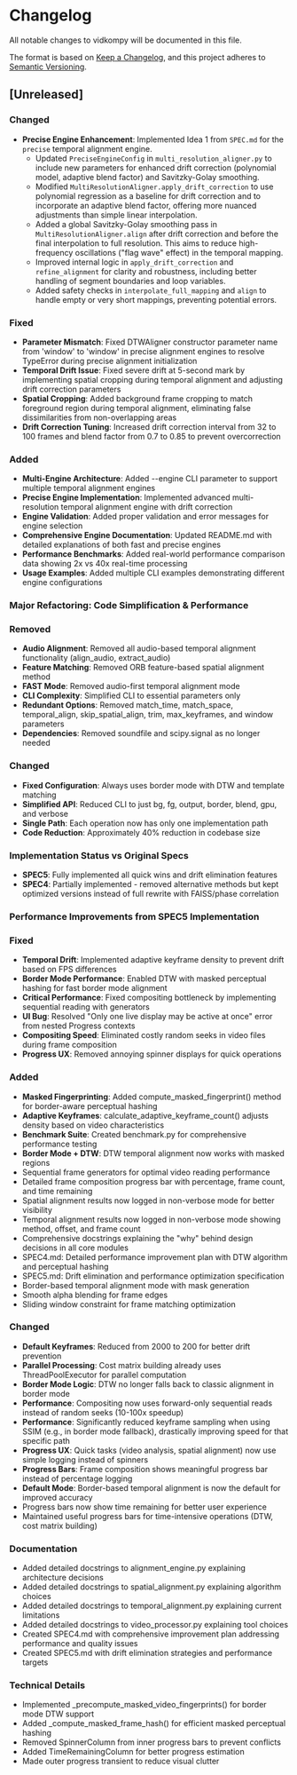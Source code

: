 # Changelog

All notable changes to vidkompy will be documented in this file.

The format is based on [Keep a Changelog](https://keepachangelog.com/en/1.0.0/), and this project adheres to [Semantic Versioning](https://semver.org/spec/v2.0.0.html).

## [Unreleased]

### Changed
- **Precise Engine Enhancement**: Implemented Idea 1 from `SPEC.md` for the `precise` temporal alignment engine.
    - Updated `PreciseEngineConfig` in `multi_resolution_aligner.py` to include new parameters for enhanced drift correction (polynomial model, adaptive blend factor) and Savitzky-Golay smoothing.
    - Modified `MultiResolutionAligner.apply_drift_correction` to use polynomial regression as a baseline for drift correction and to incorporate an adaptive blend factor, offering more nuanced adjustments than simple linear interpolation.
    - Added a global Savitzky-Golay smoothing pass in `MultiResolutionAligner.align` after drift correction and before the final interpolation to full resolution. This aims to reduce high-frequency oscillations ("flag wave" effect) in the temporal mapping.
    - Improved internal logic in `apply_drift_correction` and `refine_alignment` for clarity and robustness, including better handling of segment boundaries and loop variables.
    - Added safety checks in `interpolate_full_mapping` and `align` to handle empty or very short mappings, preventing potential errors.

### Fixed

- **Parameter Mismatch**: Fixed DTWAligner constructor parameter name from 'window' to 'window' in precise alignment engines to resolve TypeError during precise alignment initialization
- **Temporal Drift Issue**: Fixed severe drift at 5-second mark by implementing spatial cropping during temporal alignment and adjusting drift correction parameters
- **Spatial Cropping**: Added background frame cropping to match foreground region during temporal alignment, eliminating false dissimilarities from non-overlapping areas
- **Drift Correction Tuning**: Increased drift correction interval from 32 to 100 frames and blend factor from 0.7 to 0.85 to prevent overcorrection

### Added

- **Multi-Engine Architecture**: Added --engine CLI parameter to support multiple temporal alignment engines
- **Precise Engine Implementation**: Implemented advanced multi-resolution temporal alignment engine with drift correction
- **Engine Validation**: Added proper validation and error messages for engine selection
- **Comprehensive Engine Documentation**: Updated README.md with detailed explanations of both fast and precise engines
- **Performance Benchmarks**: Added real-world performance comparison data showing 2x vs 40x real-time processing
- **Usage Examples**: Added multiple CLI examples demonstrating different engine configurations

### Major Refactoring: Code Simplification & Performance

### Removed

- **Audio Alignment**: Removed all audio-based temporal alignment functionality (align_audio, extract_audio)
- **Feature Matching**: Removed ORB feature-based spatial alignment method
- **FAST Mode**: Removed audio-first temporal alignment mode
- **CLI Complexity**: Simplified CLI to essential parameters only
- **Redundant Options**: Removed match_time, match_space, temporal_align, skip_spatial_align, trim, max_keyframes, and window parameters
- **Dependencies**: Removed soundfile and scipy.signal as no longer needed

### Changed

- **Fixed Configuration**: Always uses border mode with DTW and template matching
- **Simplified API**: Reduced CLI to just bg, fg, output, border, blend, gpu, and verbose
- **Single Path**: Each operation now has only one implementation path
- **Code Reduction**: Approximately 40% reduction in codebase size

### Implementation Status vs Original Specs

- **SPEC5**: Fully implemented all quick wins and drift elimination features
- **SPEC4**: Partially implemented - removed alternative methods but kept optimized versions instead of full rewrite with FAISS/phase correlation

### Performance Improvements from SPEC5 Implementation

### Fixed

- **Temporal Drift**: Implemented adaptive keyframe density to prevent drift based on FPS differences
- **Border Mode Performance**: Enabled DTW with masked perceptual hashing for fast border mode alignment
- **Critical Performance**: Fixed compositing bottleneck by implementing sequential reading with generators
- **UI Bug**: Resolved "Only one live display may be active at once" error from nested Progress contexts
- **Compositing Speed**: Eliminated costly random seeks in video files during frame composition
- **Progress UX**: Removed annoying spinner displays for quick operations

### Added

- **Masked Fingerprinting**: Added compute_masked_fingerprint() method for border-aware perceptual hashing
- **Adaptive Keyframes**: calculate_adaptive_keyframe_count() adjusts density based on video characteristics
- **Benchmark Suite**: Created benchmark.py for comprehensive performance testing
- **Border Mode + DTW**: DTW temporal alignment now works with masked regions
- Sequential frame generators for optimal video reading performance
- Detailed frame composition progress bar with percentage, frame count, and time remaining
- Spatial alignment results now logged in non-verbose mode for better visibility
- Temporal alignment results now logged in non-verbose mode showing method, offset, and frame count
- Comprehensive docstrings explaining the "why" behind design decisions in all core modules
- SPEC4.md: Detailed performance improvement plan with DTW algorithm and perceptual hashing
- SPEC5.md: Drift elimination and performance optimization specification
- Border-based temporal alignment mode with mask generation
- Smooth alpha blending for frame edges
- Sliding window constraint for frame matching optimization

### Changed

- **Default Keyframes**: Reduced from 2000 to 200 for better drift prevention
- **Parallel Processing**: Cost matrix building already uses ThreadPoolExecutor for parallel computation
- **Border Mode Logic**: DTW no longer falls back to classic alignment in border mode
- **Performance**: Compositing now uses forward-only sequential reads instead of random seeks (10-100x speedup)
- **Performance**: Significantly reduced keyframe sampling when using SSIM (e.g., in border mode fallback), drastically improving speed for that specific path
- **Progress UX**: Quick tasks (video analysis, spatial alignment) now use simple logging instead of spinners
- **Progress Bars**: Frame composition shows meaningful progress bar instead of percentage logging
- **Default Mode**: Border-based temporal alignment is now the default for improved accuracy
- Progress bars now show time remaining for better user experience
- Maintained useful progress bars for time-intensive operations (DTW, cost matrix building)

### Documentation

- Added detailed docstrings to alignment_engine.py explaining architecture decisions
- Added detailed docstrings to spatial_alignment.py explaining algorithm choices
- Added detailed docstrings to temporal_alignment.py explaining current limitations
- Added detailed docstrings to video_processor.py explaining tool choices
- Created SPEC4.md with comprehensive improvement plan addressing performance and quality issues
- Created SPEC5.md with drift elimination strategies and performance targets

### Technical Details

- Implemented \_precompute_masked_video_fingerprints() for border mode DTW support
- Added \_compute_masked_frame_hash() for efficient masked perceptual hashing
- Removed SpinnerColumn from inner progress bars to prevent conflicts
- Added TimeRemainingColumn for better progress estimation
- Made outer progress transient to reduce visual clutter
